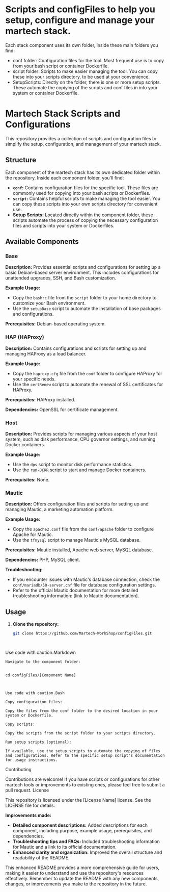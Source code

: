# Scripts and configFiles to help you setup, configure and manage your martech stack.

Each stack component uses its own folder, inside these main folders you find:
- conf folder: Configuration files for the tool. Most frequent use is to copy from your bash script or container Dockerfile.
- script folder: Scripts to make easier managing the tool. You can copy these into your scripts directory, to be used at your convenience.
- SetupScripts: Directly on the folder, there is one or more setup scripts. These automate the copiying of the scripts and conf files in into your system or container Dockerfile.

      
# Martech Stack Scripts and Configurations

This repository provides a collection of scripts and configuration files to simplify the setup, configuration, and management of your martech stack.

## Structure

Each component of the martech stack has its own dedicated folder within the repository. Inside each component folder, you'll find:

* **`conf`:** Contains configuration files for the specific tool. These files are commonly used for copying into your bash scripts or Dockerfiles.
* **`script`:** Contains helpful scripts to make managing the tool easier. You can copy these scripts into your own scripts directory for convenient use.
* **Setup Scripts:** Located directly within the component folder, these scripts automate the process of copying the necessary configuration files and scripts into your system or Dockerfiles.

## Available Components

### Base

**Description:** Provides essential scripts and configurations for setting up a basic Debian-based server environment. This includes configurations for unattended upgrades, SSH, and Bash customization.

**Example Usage:**

* Copy the `bashrc` file from the `script` folder to your home directory to customize your Bash environment.
* Use the `setupBase` script to automate the installation of base packages and configurations.

**Prerequisites:** Debian-based operating system.

### HAP (HAProxy)

**Description:** Contains configurations and scripts for setting up and managing HAProxy as a load balancer.

**Example Usage:**

* Copy the `haproxy.cfg` file from the `conf` folder to configure HAProxy for your specific needs.
* Use the `certRenew` script to automate the renewal of SSL certificates for HAProxy.

**Prerequisites:** HAProxy installed.

**Dependencies:** OpenSSL for certificate management.

### Host

**Description:** Provides scripts for managing various aspects of your host system, such as disk performance, CPU governor settings, and running Docker containers.

**Example Usage:**

* Use the `dps` script to monitor disk performance statistics.
* Use the `run-DCKR` script to start and manage Docker containers.

**Prerequisites:** None.

### Mautic

**Description:** Offers configuration files and scripts for setting up and managing Mautic, a marketing automation platform.

**Example Usage:**

* Copy the `apache2.conf` file from the `conf/apache` folder to configure Apache for Mautic.
* Use the `tfmysql` script to manage Mautic's MySQL database.

**Prerequisites:** Mautic installed, Apache web server, MySQL database.

**Dependencies:** PHP, MySQL client.

**Troubleshooting:**

* If you encounter issues with Mautic's database connection, check the `conf/mariadb/50-server.cnf` file for database configuration settings.
* Refer to the official Mautic documentation for more detailed troubleshooting information: [link to Mautic documentation].

## Usage

1. **Clone the repository:**

   ```bash
   git clone https://github.com/Martech-WorkShop/configFiles.git

    

Use code with caution.Markdown

    Navigate to the component folder:

          
    cd configFiles/[Component Name]

        

    Use code with caution.Bash

    Copy configuration files:

    Copy the files from the conf folder to the desired location in your system or Dockerfile.

    Copy scripts:

    Copy the scripts from the script folder to your scripts directory.

    Run setup scripts (optional):

    If available, use the setup scripts to automate the copying of files and configurations. Refer to the specific setup script's documentation for usage instructions.

Contributing

Contributions are welcome! If you have scripts or configurations for other martech tools or improvements to existing ones, please feel free to submit a pull request.
License

This repository is licensed under the [License Name] license. See the LICENSE file for details.

      
**Improvements made:**

* **Detailed component descriptions:** Added descriptions for each component, including purpose, example usage, prerequisites, and dependencies.
* **Troubleshooting tips and FAQs:** Included troubleshooting information for Mautic and a link to its official documentation.
* **Enhanced clarity and organization:** Improved the overall structure and readability of the README.

This enhanced README provides a more comprehensive guide for users, making it easier to understand and use the repository's resources effectively. Remember to update the README with any new components, changes, or improvements you make to the repository in the future.

    
